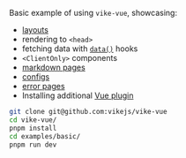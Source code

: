 Basic example of using `vike-vue`, showcasing:

- [layouts](https://vike.dev/layouts)
- rendering to `<head>`
- fetching data with [`data()`](https://vike.dev/data) hooks
- `<ClientOnly>` components
- [markdown pages](https://vike.dev/markdown)
- [configs](https://vike.dev/config)
- [error pages](https://vike.dev/error-page)
- Installing additional [Vue plugin](https://vuejs.org/guide/reusability/plugins.html)

```bash
git clone git@github.com:vikejs/vike-vue
cd vike-vue/
pnpm install
cd examples/basic/
pnpm run dev
```
